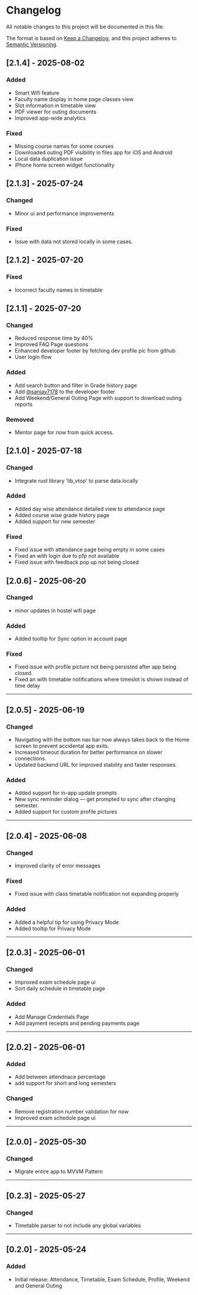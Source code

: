 # Changelog

All notable changes to this project will be documented in this file.

The format is based on [Keep a Changelog](https://keepachangelog.com/en/1.0.0/),
and this project adheres to [Semantic Versioning](https://semver.org/spec/v2.0.0.html).

## [2.1.4] - 2025-08-02

### Added
- Smart Wifi feature
- Faculty name display in home page classes view
- Slot information in timetable view
- PDF viewer for outing documents
- Improved app-wide analytics

### Fixed
- Missing course names for some courses
- Downloaded outing PDF visibility in files app for iOS and Android
- Local data duplication issue
- iPhone home screen widget functionality

## [2.1.3] - 2025-07-24

### Changed
- Minor ui and performance improvements

### Fixed
- Issue with data not stored locally in some cases.


## [2.1.2] - 2025-07-20

### Fixed
- Incorrect faculty names in timetable


## [2.1.1] - 2025-07-20

### Changed
- Reduced response time by 40%
- Improved FAQ Page questions
- Enhanced developer footer by fetching dev profile pic from github
- User login flow

### Added
- Add search button and filter in Grade history page
- Add [@sanjay7178](https://github.com/sanjay7178) to the developer footer
- Add Weekend/General Outing Page with support to download outing reports

### Removed
- Mentor page for now from quick access.

## [2.1.0] - 2025-07-18

### Changed
- Integrate rust library 'lib_vtop' to parse data locally 

### Added
- Added day wise attendance detailed view to attendance page
- Added course wise grade history page
- Added support for new semester

### Fixed
- Fixed issue with attendance page being empty in some cases
- Fixed an with login due to pfp not available
- Fixed issue with feedback pop up not being closed

## [2.0.6] - 2025-06-20

### Changed
- minor updates in hostel wifi page 

### Added
- Added tooltip for Sync option in account page

### Fixed
- Fixed issue with profile picture not being persisted after app being closed.
- Fixed an with timetable notifications where timeslot is shown instead of time delay

---

## [2.0.5] - 2025-06-19

### Changed
- Navigating with the bottom nav bar now always takes back to the Home screen to prevent accidental app exits.
- Increased timeout duration for better performance on slower connections.
- Updated backend URL for improved stability and faster responses.

### Added
- Added support for in-app update prompts
- New sync reminder dialog — get prompted to sync after changing semester.
- Added support for custom profile pictures

---

## [2.0.4] - 2025-06-08

### Changed
- Improved clarity of error messages

### Fixed
- Fixed issue with class timetable notification not expanding properly

### Added
- Added a helpful tip for using Privacy Mode
- Added tooltip for Privacy Mode

---

## [2.0.3] - 2025-06-01
### Changed
- Improved exam schedule page ui
- Sort daily schedule in timetable page

### Added
- Add Manage Credentials Page
- Add payment receipts and pending payments page

---

## [2.0.2] - 2025-06-01

### Added
- Add between attendnace percentage
- add support for short and long semesters

### Changed
- Remove registration number validation for now
- Improved exam schedule page ui

---

## [2.0.0] - 2025-05-30

### Changed
- Migrate entire app to MVVM Pattern

---

## [0.2.3] - 2025-05-27

### Changed
- Timetable parser to not include any global variables

---

## [0.2.0] - 2025-05-24

### Added
- Initial release: Attendance, Timetable, Exam Schedule, Profile, Weekend and General Outing